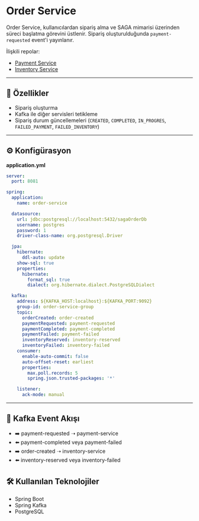 # Order Service

Order Service, kullanıcılardan sipariş alma ve SAGA mimarisi üzerinden süreci başlatma görevini üstlenir. Sipariş oluşturulduğunda `payment-requested` event'i yayınlanır.

İlişkili repolar:

- [Payment Service](https://github.com/mabattal/saga-payment-service)
- [Inventory Service](https://github.com/mabattal/saga-inventory-service)

---

## 🧩 Özellikler

- Sipariş oluşturma
- Kafka ile diğer servisleri tetikleme
- Sipariş durum güncellemeleri (`CREATED`, `COMPLETED`, `IN_PROGRES`, `FAILED_PAYMENT`, `FAILED_INVENTORY`)

---

## ⚙️ Konfigürasyon

**application.yml**
```yaml
server:
  port: 8081

spring:
  application:
    name: order-service

  datasource:
    url: jdbc:postgresql://localhost:5432/sagaOrderDb
    username: postgres
    password: 1
    driver-class-name: org.postgresql.Driver

  jpa:
    hibernate:
      ddl-auto: update
    show-sql: true
    properties:
      hibernate:
        format_sql: true
        dialect: org.hibernate.dialect.PostgreSQLDialect

  kafka:
    address: ${KAFKA_HOST:localhost}:${KAFKA_PORT:9092}
    group-id: order-service-group
    topic:
      orderCreated: order-created
      paymentRequested: payment-requested
      paymentCompleted: payment-completed
      paymentFailed: payment-failed
      inventoryReserved: inventory-reserved
      inventoryFailed: inventory-failed
    consumer:
      enable-auto-commit: false
      auto-offset-reset: earliest
      properties:
        max.poll.records: 5
        spring.json.trusted-packages: '*'

    listener:
      ack-mode: manual
```


---

## 🚀 Kafka Event Akışı

- ➡️ payment-requested ➝ payment-service
- ⬅️ payment-completed veya payment-failed
- ➡️ order-created ➝ inventory-service
- ⬅️ inventory-reserved veya inventory-failed

## 🛠️ Kullanılan Teknolojiler

- Spring Boot
- Spring Kafka
- PostgreSQL
